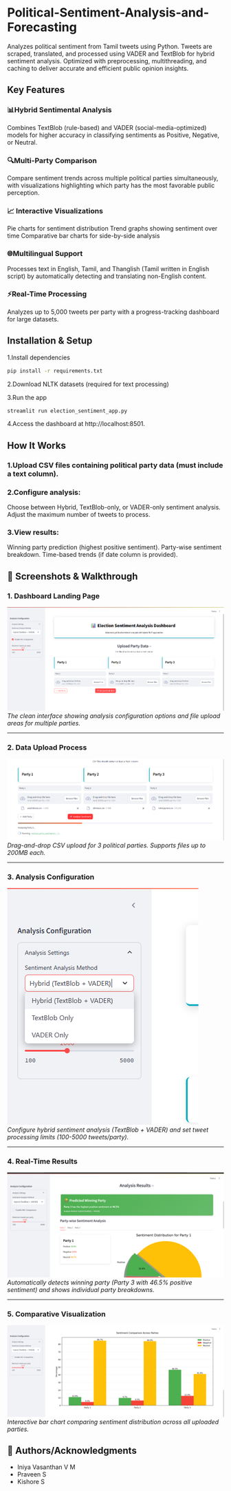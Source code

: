 # Political-Sentiment-Analysis-and-Forecasting
Analyzes political sentiment from Tamil tweets using Python. Tweets are scraped, translated, and processed using VADER and TextBlob for hybrid sentiment analysis. Optimized with preprocessing, multithreading, and caching to deliver accurate and efficient public opinion insights.

## Key Features 

### 📊Hybrid Sentimental Analysis
Combines TextBlob (rule-based) and VADER (social-media-optimized) models for higher accuracy in classifying sentiments as Positive, Negative, or Neutral.

### 🔍Multi-Party Comparison
Compare sentiment trends across multiple political parties simultaneously, with visualizations highlighting which party has the most favorable public perception.

### 📈 Interactive Visualizations
Pie charts for sentiment distribution
Trend graphs showing sentiment over time
Comparative bar charts for side-by-side analysis

### 🌐Multilingual Support 
Processes text in English, Tamil, and Thanglish (Tamil written in English script) by automatically detecting and translating non-English content.



### ⚡Real-Time Processing
Analyzes up to 5,000 tweets per party with a progress-tracking dashboard for large datasets.


## Installation & Setup

1.Install dependencies 
```bash
pip install -r requirements.txt
```

2.Download NLTK datasets (required for text processing)

3.Run the app 
```bash
streamlit run election_sentiment_app.py
```

4.Access the dashboard at http://localhost:8501.


## How It Works

### 1.Upload CSV files containing political party data (must include a text column).

### 2.Configure analysis:
  Choose between Hybrid, TextBlob-only, or VADER-only sentiment analysis.
  Adjust the maximum number of tweets to process.
  
### 3.View results:
  Winning party prediction (highest positive sentiment).
  Party-wise sentiment breakdown.
  Time-based trends (if date column is provided).

## 📸 Screenshots & Walkthrough

### 1. **Dashboard Landing Page**
![Dashboard Interface](./assets/Screenshot%202025-05-21%20211641.png)  
*The clean interface showing analysis configuration options and file upload areas for multiple parties.*

---

### 2. **Data Upload Process**
![File Upload](./assets/Screenshot%202025-05-21%20211751.png)  
*Drag-and-drop CSV upload for 3 political parties. Supports files up to 200MB each.*

---

### 3. **Analysis Configuration**
![Settings Panel](./assets/Screenshot%202025-05-21%20211700.png)  
*Configure hybrid sentiment analysis (TextBlob + VADER) and set tweet processing limits (100-5000 tweets/party).*

---

### 4. **Real-Time Results**
![Analysis Output](./assets/Screenshot%202025-05-21%20211834.png)  
*Automatically detects winning party (Party 3 with 46.5% positive sentiment) and shows individual party breakdowns.*

---

### 5. **Comparative Visualization**
![Multi-Party Comparison](./assets/Screenshot%202025-05-21%20211915.png)  
*Interactive bar chart comparing sentiment distribution across all uploaded parties.*



## 👥 Authors/Acknowledgments



- Iniya Vasanthan V M 
- Praveen S
- Kishore S
 
